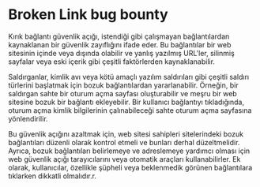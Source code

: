 # Broken Link bug bounty 

Kırık bağlantı güvenlik açığı, istendiği gibi çalışmayan bağlantılardan kaynaklanan bir güvenlik zayıflığını ifade eder. Bu bağlantılar bir web sitesinin içinde veya dışında olabilir ve yanlış yazılmış URL'ler, silinmiş sayfalar veya eski içerik gibi çeşitli faktörlerden kaynaklanabilir.

Saldırganlar, kimlik avı veya kötü amaçlı yazılım saldırıları gibi çeşitli saldırı türlerini başlatmak için bozuk bağlantılardan yararlanabilir. Örneğin, bir saldırgan sahte bir oturum açma sayfası oluşturabilir ve meşru bir web sitesine bozuk bir bağlantı ekleyebilir. Bir kullanıcı bağlantıyı tıkladığında, oturum açma kimlik bilgilerinin çalınabileceği sahte oturum açma sayfasına yönlendirilir.

Bu güvenlik açığını azaltmak için, web sitesi sahipleri sitelerindeki bozuk bağlantıları düzenli olarak kontrol etmeli ve bunları derhal düzeltmelidir. Ayrıca, bozuk bağlantıları belirlemeye ve adreslemeye yardımcı olması için web güvenlik açığı tarayıcılarını veya otomatik araçları kullanabilirler. Ek olarak, kullanıcılar, özellikle şüpheli veya beklenmedik görünen bağlantılara tıklarken dikkatli olmalıdır.r.
